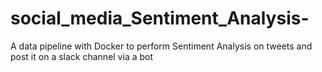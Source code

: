 # social_media_Sentiment_Analysis-
A data pipeline with Docker to perform Sentiment Analysis on tweets and post it on a slack channel via a bot

